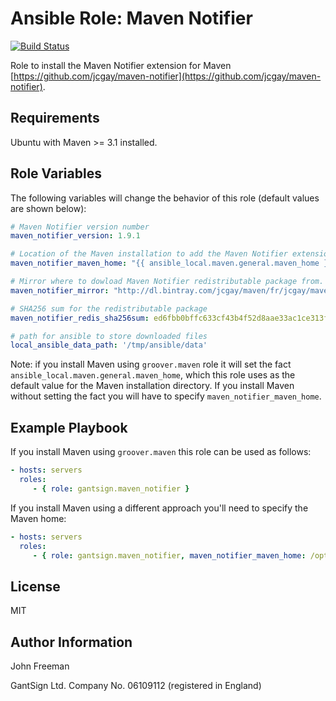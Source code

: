 Ansible Role: Maven Notifier
============================

[![Build Status](https://travis-ci.org/gantsign/ansible-role-maven-notifier.svg?branch=master)](https://travis-ci.org/gantsign/ansible-role-maven-notifier)

Role to install the Maven Notifier extension for Maven
[https://github.com/jcgay/maven-notifier](https://github.com/jcgay/maven-notifier).

Requirements
------------

Ubuntu with Maven >= 3.1 installed.

Role Variables
--------------

The following variables will change the behavior of this role (default values
are shown below):

```yaml
# Maven Notifier version number
maven_notifier_version: 1.9.1

# Location of the Maven installation to add the Maven Notifier extension to.
maven_notifier_maven_home: "{{ ansible_local.maven.general.maven_home }}"

# Mirror where to dowload Maven Notifier redistributable package from.
maven_notifier_mirror: "http://dl.bintray.com/jcgay/maven/fr/jcgay/maven/maven-notifier/{{ maven_notifier_version }}"

# SHA256 sum for the redistributable package
maven_notifier_redis_sha256sum: ed6fbb0bffc633cf43b4f52d8aae33ac1ce313f7528ca4aecaa75559f8a3bfd5

# path for ansible to store downloaded files
local_ansible_data_path: '/tmp/ansible/data'
```

Note: if you install Maven using `groover.maven` role it will set the fact
`ansible_local.maven.general.maven_home`, which this role uses as the default
value for the Maven installation directory. If you install Maven without setting
the fact you will have to specify `maven_notifier_maven_home`.

Example Playbook
----------------

If you install Maven using `groover.maven` this role can be used as follows:

```yaml
- hosts: servers
  roles:
     - { role: gantsign.maven_notifier }
```

If you install Maven using a different approach you'll need to specify the
Maven home:

```yaml
- hosts: servers
  roles:
     - { role: gantsign.maven_notifier, maven_notifier_maven_home: /opt/maven/apache-maven-3.3.9 }
```

License
-------

MIT

Author Information
------------------

John Freeman

GantSign Ltd.
Company No. 06109112 (registered in England)
